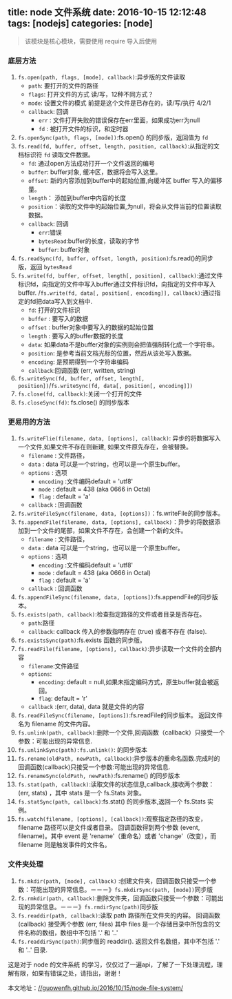title: node 文件系统
date: 2016-10-15 12:12:48
tags: [nodejs]
categories: [node]
---

> 该模块是核心模块，需要使用 require 导入后使用

### 底层方法

1. `fs.open(path, flags, [mode], callback)`:异步版的文件读取
    - `path`: 要打开的文件的路径
    - `flags`: 打开文件的方式 读/写，12种不同方式？
    - `mode`: 设置文件的模式 前提是这个文件是已存在的，读/写/执行  4/2/1
    - `callback`: 回调
        - `err` : 文件打开失败的错误保存在err里面，如果成功err为null
        - `fd` : 被打开文件的标识，和定时器
2. `fs.openSync(path, flags, [mode])`:fs.open() 的同步版，返回值为 `fd`
3. `fs.read(fd, buffer, offset, length, position, callback)`:从指定的文档标识符 `fd` 读取文件数据。
    - `fd`: 通过open方法成功打开一个文件返回的编号
    - `buffer`: buffer对象, 缓冲区，数据将会写入这里。
    - `offset`: 新的内容添加到buffer中的起始位置,向缓冲区 buffer 写入的偏移量。
    - `length`： 添加到buffer中内容的长度
    - `position`：读取的文件中的起始位置,为null，将会从文件当前的位置读取数据。
    - `callback`: 回调
        - `err`:错误
        - `bytesRead`:buffer的长度，读取的字节
        - `buffer`: buffer对象
4. `fs.readSync(fd, buffer, offset, length, position)`:fs.read()的同步版，返回 `bytesRead`
5. `fs.write(fd, buffer, offset, length[, position], callback)`:通过文件标识fd，向指定的文件中写入buffer通过文件标识fd，向指定的文件中写入buffer.
    /`fs.write(fd, data[, position[, encoding]], callback)`:通过指定的fd把data写入到文档中.
    - `fd`: 打开的文件标识
    - `buffer` : 要写入的数据
    - `offset` : buffer对象中要写入的数据的起始位置
    - `length` : 要写入的buffer数据的长度
    - `data`: 如果data不是buffer对象的实例则会把值强制转化成一个字符串。
    - `position`: 是参考当前文档光标的位置，然后从该处写入数据。
    - `encoding`: 是预期得到一个字符串编码
    - `callback`:回调函数 (err, written, string)
6. `fs.writeSync(fd, buffer, offset, length[, position])`/`fs.writeSync(fd, data[, position[, encoding]])`
7. `fs.close(fd, callback)`:关闭一个打开的文件
8. `fs.closeSync(fd)`: fs.close() 的同步版本

### 更易用的方法

1. `fs.writeFlie(filename, data, [options], callback)`:
异步的将数据写入一个文件,如果文件不存在则新建, 如果文件原先存在，会被替换。
    - `filename` : 文件路径，
    - `data` : data 可以是一个string，也可以是一个原生buffer。
    - `options` : 选项
        - `encoding` :文件编码default = 'utf8'
        - `mode` : default = 438 (aka 0666 in Octal)
        - `flag` : default = 'a'
    - `callback` : 回调函数
2. `fs.writeFileSync(filename, data, [options])`：fs.writeFile的同步版本。
3. `fs.appendFile(filename, data, [options], callback)`：异步的将数据添加到一个文件的尾部，如果文件不存在，会创建一个新的文件。
    - `filename` : 文件路径，
    - `data` : data 可以是一个string，也可以是一个原生buffer。
    - `options` : 选项
        - `encoding` :文件编码default = 'utf8'
        - `mode` : default = 438 (aka 0666 in Octal)
        - `flag` : default = 'a'
    - `callback` : 回调函数
4. `fs.appendFileSync(filename, data, [options])`:fs.appendFile的同步版本。
5. `fs.exists(path, callback)`:检查指定路径的文件或者目录是否存在。
    - `path`:路径
    - `callback`: callback 传入的参数指明存在 (true) 或者不存在 (false).
6. `fs.existsSync(path)`:fs.exists 函数的同步版。
7. `fs.readFile(filename, [options], callback)`:异步读取一个文件的全部内容
    - `filename`:文件路径
    - `options`:
        - `encoding`:  default = null,如果未指定编码方式，原生buffer就会被返回。
        - `flag`: default = 'r'
    - `callback` :(err, data), data 就是文件的内容
8. `fs.readFileSync(filename, [options])`:fs.readFile的同步版本。 返回文件名为 filename 的文件内容。
9. `fs.unlink(path, callback)`:删除一个文件,回调函数（callback）只接受一个参数：可能出现的异常信息.
10. `fs.unlinkSync(path):fs.unlink()`: 的同步版本
11. `fs.rename(oldPath, newPath, callback)`:异步版本的重命名函数.完成时的回调函数(callback)只接受一个参数:可能出现的异常信息.
12. `fs.renameSync(oldPath, newPath)`:fs.rename() 的同步版本
13. `fs.stat(path, callback)`:读取文件的状态信息,callback,接收两个参数： (err, stats) ，其中 stats 是一个 fs.Stats 对象。
14. `fs.statSync(path, callback)`:fs.stat() 的同步版本,返回一个 fs.Stats 实例。
15. `fs.watch(filename, [options], [callback])`:观察指定路径的改变，filename 路径可以是文件或者目录。
    回调函数得到两个参数 (event, filename)。其中 event 是 'rename'（重命名）或者 'change'（改变），而 filename 则是触发事件的文件名。

### 文件夹处理

1. `fs.mkdir(path, [mode], callback)` :创建文件夹，回调函数只接受一个参数：可能出现的异常信息。－－－》`fs.mkdirSync(path, [mode])`同步版
2. `fs.rmkdir(path, callback)`:删除文件夹，回调函数只接受一个参数：可能出现的异常信息。－－－》`fs.rmdirSync(path)`同步版
3. `fs.readdir(path, callback)`:读取 path 路径所在文件夹的内容。
    回调函数 (callback) 接受两个参数 (err, files) 其中 files 是一个存储目录中所包含的文件名称的数组，数组中不包括 '.' 和 '..'
4. `fs.readdirSync(path)`:同步版的 readdir(). 返回文件名数组，其中不包括 '.' 和 '..' 目录.

这是对于 node 的文件系统 的学习，仅仅过了一遍api，了解了一下处理流程，理解有限，如果有错误之处，请指出，谢谢！

本文地址：[//guowenfh.github.io/2016/10/15/node-file-system/](https://guowenfh.github.io/2016/10/15/node-file-system/)
